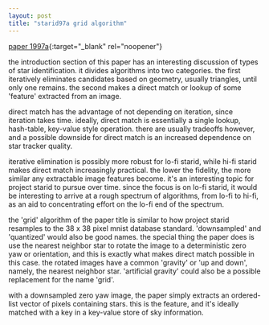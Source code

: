 ```yaml
---
layout: post
title: "starid97a grid algorithm"
---
```

[paper 1997a](https://statespace.dev/docs/papers/1997%20padgett.pdf){:target="_blank" rel="noopener"}

the introduction section of this paper has an interesting discussion of types of star identification. it divides algorithms into two categories. the first iteratively eliminates candidates based on geometry, usually triangles, until only one remains. the second makes a direct match or lookup of some 'feature' extracted from an image.

direct match has the advantage of not depending on iteration, since iteration takes time. ideally, direct match is essentially a single lookup, hash-table, key-value style operation. there are usually tradeoffs however, and a possible downside for direct match is an increased dependence on star tracker quality. 

iterative elimination is possibly more robust for lo-fi starid, while hi-fi starid makes direct match increasingly practical. the lower the fidelity, the more similar any extractable image features become. it's an interesting topic for project starid to pursue over time. since the focus is on lo-fi starid, it would be interesting to arrive at a rough spectrum of algorithms, from lo-fi to hi-fi, as an aid to concentrating effort on the lo-fi end of the spectrum.

the 'grid' algorithm of the paper title is similar to how project starid resamples to the 38 x 38 pixel mnist database standard. 'downsampled' and 'quantized' would also be good names. the special thing the paper does is use the nearest neighbor
star to rotate the image to a deterministic zero yaw or orientation, and this is exactly what makes direct match possible in this case. the rotated images have a common 'gravity' or 'up and down', namely, the nearest neighbor star. 'artificial gravity' could also be a possible replacement for the name 'grid'.

with a downsampled zero yaw image, the paper simply extracts an ordered-list vector of pixels containing stars. this is the feature, and it's ideally matched with a key in a key-value store of sky information. 
